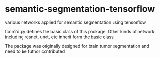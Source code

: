 # semantic-segmentation-tensorflow
various networks applied for semantic segmentation using tensorflow

fcnn2d.py defines the basic class of this package. Other kinds of network including resnet, unet, etc inherit form the basic class.

The package was originally designed for brain tumor segmentation and need to be futhor contributed  
